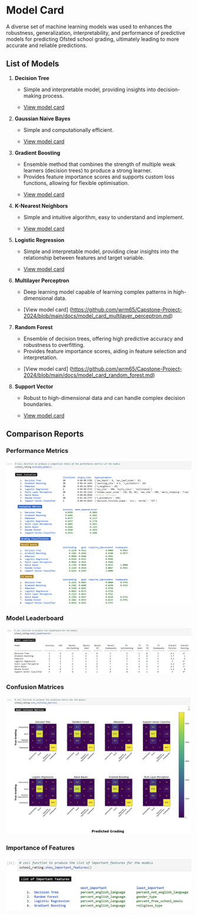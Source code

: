 # Model Card

A diverse set of machine learning models was used to enhances the robustness, generalization, interpretability, and performance of predictive models for predicting Ofsted school grading, ultimately leading to more accurate and reliable predictions.


## List of Models

1. **Decision Tree**

   - Simple and interpretable model, providing insights into decision-making process.

   <p>
   
     - [View model card](https://github.com/wrm65/Capstone-Project-2024/blob/main/docs/model_card_decision_tree.md)
   
   </p>

2. **Gaussian Naive Bayes**

   - Simple and computationally efficient.

   <p>
   
     - [View model card](https://github.com/wrm65/Capstone-Project-2024/blob/main/docs/model_card_naive_bayes.md)
   
   </p>

3. **Gradient Boosting** 

   - Ensemble method that combines the strength of multiple weak learners (decision trees) to produce a strong learner.
   - Provides feature importance scores and supports custom loss functions, allowing for flexible optimisation.

   <p>
   
     - [View model card](https://github.com/wrm65/Capstone-Project-2024/blob/main/docs/model_card_gradient_boosting.md)
   
   </p>

4. **K-Nearest Neighbors**

   - Simple and intuitive algorithm, easy to understand and implement.

   <p>
   
     - [View model card](https://github.com/wrm65/Capstone-Project-2024/blob/main/docs/model_card_knn.md)
   
   </p>

5. **Logistic Regression**

   - Simple and interpretable model, providing clear insights into the relationship between features and target variable.

   <p>
   
     - [View model card](https://github.com/wrm65/Capstone-Project-2024/blob/main/docs/model_card_logistic_regression.md)
   
   </p>

6. **Multilayer Perceptron**

   - Deep learning model capable of learning complex patterns in high-dimensional data.

   <p>
   
     - [View model card] (https://github.com/wrm65/Capstone-Project-2024/blob/main/docs/model_card_multilayer_perceptron.md)
   
   </p>

7. **Random Forest**

   - Ensemble of decision trees, offering high predictive accuracy and robustness to overfitting.
   - Provides feature importance scores, aiding in feature selection and interpretation.

   <p>
   
     - [View model card]   (https://github.com/wrm65/Capstone-Project-2024/blob/main/docs/model_card_random_forest.md)
   
   </p>

8. **Support Vector**

   - Robust to high-dimensional data and can handle complex decision boundaries.

   <p>
   
     - [View model card](https://github.com/wrm65/Capstone-Project-2024/blob/main/docs/model_card_support_vector.md)
   
   </p>

## Comparison Reports

### Performance Metrics

   <div>
    <img src="https://github.com/wrm65/Capstone-Project-2024/blob/main/images/evaluation_01.png">
   </div>

### Model Leaderboard

   <div>
    <img src="https://github.com/wrm65/Capstone-Project-2024/blob/main/images/evaluation_04.png">
   </div>

### Confusion Matrices

   <div>
    <img src="https://github.com/wrm65/Capstone-Project-2024/blob/main/images/evaluation_03.png">
   </div>

### Importance of Features

   <div>
    <img style="width:700px" src="https://github.com/wrm65/Capstone-Project-2024/blob/main/images/evaluation_02.png">
   </div>



